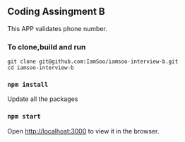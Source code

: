 ## Coding Assingment B

This APP validates phone number.

### To clone,build and run

```
git clone git@github.com:IamSoo/iamsoo-interview-b.git
cd iamsoo-interview-b
```

### `npm install`
Update all the packages 

### `npm start`
Open [http://localhost:3000](http://localhost:3000) to view it in the browser.